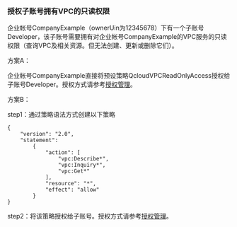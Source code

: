 ### 授权子账号拥有VPC的只读权限

企业帐号CompanyExample（ownerUin为12345678）下有一个子账号Developer，该子账号需要拥有对企业帐号CompanyExample的VPC服务的只读权限（查询VPC及相关资源。但无法创建、更新或删除它们）。

方案A：

企业帐号CompanyExample直接将预设策略QcloudVPCReadOnlyAccess授权给子账号Developer。授权方式请参考[授权管理](https://www.qcloud.com/document/product/378/8961)。

方案B：

step1：通过策略语法方式创建以下策略
```
{
    "version": "2.0",
    "statement": 
        {
            "action": [
                "vpc:Describe*",
                "vpc:Inquiry*",
                "vpc:Get*"
            ],
            "resource": "*",
            "effect": "allow"
        }
}
```
step2：将该策略授权给子账号。授权方式请参考[授权管理](https://www.qcloud.com/document/product/378/8961)。

